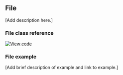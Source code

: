 ## File

[Add description here.]

### File class reference

[![View code](https://www.mbed.com/embed/?type=library)](https://os.mbed.com/docs/v5.7/mbed-os-api-doxy/classmbed_1_1_file.html)

### File example

[Add brief description of example and link to example.]
